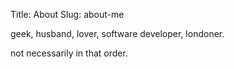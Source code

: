 Title: About
Slug: about-me

geek, husband, lover, software developer, londoner.

not necessarily in that order.
